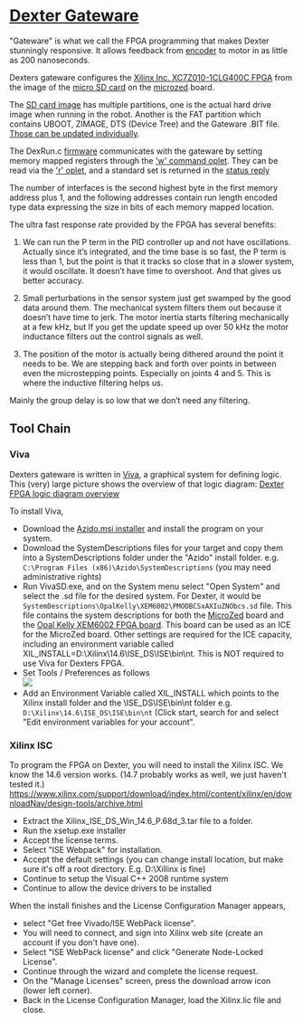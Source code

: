 # [Dexter Gateware](https://github.com/HaddingtonDynamics/Dexter/tree/master/Gateware)

"Gateware" is what we call the FPGA programming that makes Dexter stunningly responsive. It allows feedback from [encoder](Encoders) to motor in as little as 200 nanoseconds. 

Dexters gateware configures the [Xilinx Inc. XC7Z010-1CLG400C FPGA](http://www.xilinx.com/support/documentation/data_sheets/ds190-Zynq-7000-Overview.pdf) from the image of the [micro SD card](SD-Card-Image) on the [microzed](http://zedboard.org/product/microzed) board. 

The [SD card image](SD-Card-Image) has multiple partitions, one is the actual hard drive image when running in the robot. Another is the FAT partition which contains UBOOT, ZIMAGE, DTS (Device Tree) and the Gateware .BIT file. [Those can be updated individually](../blob/master/Gateware/README.md). 

The DexRun.c [firmware](Firmware) communicates with the gateware by setting memory mapped registers through the ['w' command oplet](oplet-write). They can be read via the ['r' oplet](read-from-robot), and a standard set is returned in the [status reply](status-data)

The number of interfaces is the second highest byte in the first memory address plus 1, and the following addresses contain run length encoded type data expressing the size in bits of each memory mapped location. 

The ultra fast response rate provided by the FPGA has several benefits:
1. We can run the P term in the PID controller up and not have oscillations. Actually since it’s integrated, and the time base is so fast, the P term is less than 1, but the point is that it tracks so close that in a slower system, it would oscillate. It doesn’t have time to overshoot. And that gives us better accuracy.

2. Small perturbations in the sensor system just get swamped by the good data around them. The mechanical system filters them out because it doesn’t have time to jerk. The motor inertia starts filtering mechanically at a few kHz, but If you get the update speed up over 50 kHz the motor inductance filters out the control signals as well.

3. The position of the motor is actually being dithered around the point it needs to be. We are stepping back and forth over points in between even the microstepping points. Especially on joints 4 and 5. This is where the inductive filtering helps us.

Mainly the group delay is so low that we don’t need any filtering.

## Tool Chain

### Viva
Dexters gateware is written in [Viva](https://github.com/vivaimagined/Viva), a graphical system for defining logic. This (very) large picture shows the overview of that logic diagram: [Dexter FPGA logic diagram overview](https://user-images.githubusercontent.com/419392/57746151-be2ea780-7684-11e9-80b5-95490f015973.png)

To install Viva, 
- Download the [Azido.msi installer](https://github.com/vivaimagined/Viva/releases) and install the program on your system. 
- Download the SystemDescriptions files for your target and copy them into a SystemDescriptions folder under the "Azido" install folder. e.g. `C:\Program Files (x86)\Azido\SystemDescriptions` (you may need administrative rights)
- Run VivaSD.exe, and on the System menu select "Open System" and select the .sd file for the desired system. For Dexter, it would be `SystemDescriptions\OpalKelly\XEM6002\PMODBCSxAXIuZNObcs.sd` file. This file contains the system descriptions for both the [MicroZed](MicroZed) board and the [Opal Kelly XEM6002 FPGA board](https://opalkelly.com/products/xem6002/). This board can be used as an ICE for the MicroZed board. Other settings are required for the ICE capacity, including an environment variable called XIL_INSTALL=D:\Xilinx\14.6\ISE_DS\ISE\bin\nt. This is NOT required to use Viva for Dexters FPGA.
- Set Tools / Preferences as follows<br>![](https://user-images.githubusercontent.com/419392/58519674-779f7980-8169-11e9-9146-c67a6d174f35.png)
- Add an Environment Variable called XIL_INSTALL which points to the Xilinx install folder and the \ISE_DS\ISE\bin\nt folder e.g. `D:\Xilinx\14.6\ISE_DS\ISE\bin\nt` (Click start, search for and select "Edit environment variables for your account". 


### Xilinx ISC
To program the FPGA on Dexter, you will need to install the Xilinx ISC. We know the 14.6 version works. (14.7 probably works as well, we just haven't tested it.)<br>
https://www.xilinx.com/support/download/index.html/content/xilinx/en/downloadNav/design-tools/archive.html
- Extract the Xilinx_ISE_DS_Win_14.6_P.68d_3.tar file to a folder.
- Run the xsetup.exe installer
- Accept the license terms.
- Select "ISE Webpack" for installation.
- Accept the default settings (you can change install location, but make sure it's off a root directory. E.g. D:\Xillinx is fine)
- Continue to setup the Visual C++ 2008 runtime system
- Continue to allow the device drivers to be installed

When the install finishes and the License Configuration Manager appears, 
- select "Get free Vivado/ISE WebPack license". 
- You will need to connect, and sign into Xilinx web site (create an account if you don't have one). 
- Select "ISE WebPack license" and click "Generate Node-Locked License". 
- Continue through the wizard and complete the license request. 
- On the "Manage Licenses" screen, press the download arrow icon (lower left corner). 
- Back in the License Configuration Manager, load the Xilinx.lic file and close.

 